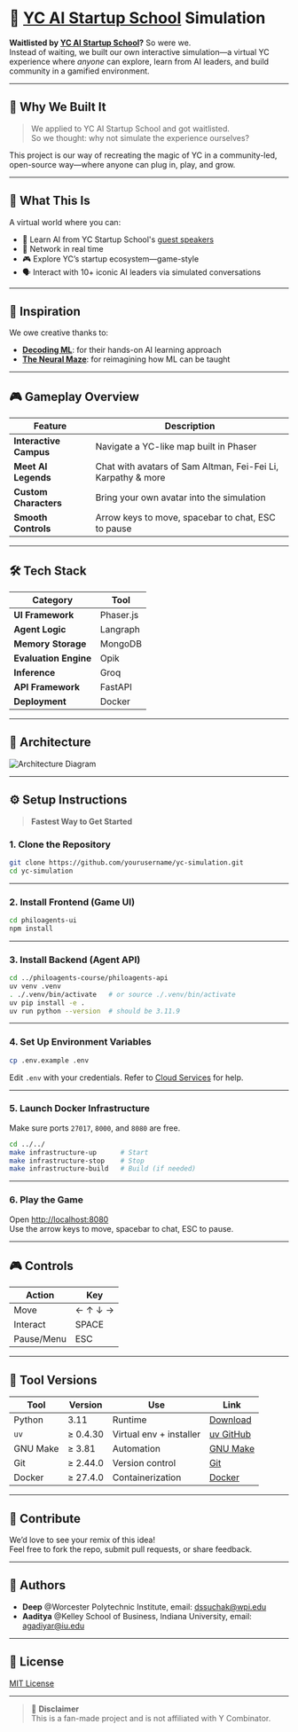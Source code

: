 # 🚀 [YC AI Startup School](https://events.ycombinator.com/ai-sus) Simulation

**Waitlisted by [YC AI Startup School]((https://events.ycombinator.com/ai-sus))?** So were we.  
Instead of waiting, we built our own interactive simulation—a virtual YC experience where *anyone* can explore, learn from AI leaders, and build community in a gamified environment.

---

## 🌟 Why We Built It

> We applied to YC AI Startup School and got waitlisted.  
> So we thought: why not simulate the experience ourselves?

This project is our way of recreating the magic of YC in a community-led, open-source way—where anyone can plug in, play, and grow.

---
## 🎯 What This Is

A virtual world where you can:
- 🧠 Learn AI from YC Startup School's [guest speakers](https://events.ycombinator.com/ai-sus)
- 🤝 Network in real time
- 🎮 Explore YC’s startup ecosystem—game-style
- 🗣️ Interact with 10+ iconic AI leaders via simulated conversations

---

## 🧠 Inspiration

We owe creative thanks to:
- [**Decoding ML**](https://decodingml.substack.com): for their hands-on AI learning approach  
- [**The Neural Maze**](https://theneuralmaze.substack.com): for reimagining how ML can be taught

---

## 🎮 Gameplay Overview

| Feature | Description |
|--------|-------------|
| **Interactive Campus** | Navigate a YC-like map built in Phaser |
| **Meet AI Legends** | Chat with avatars of Sam Altman, Fei-Fei Li, Karpathy & more |
| **Custom Characters** | Bring your own avatar into the simulation |
| **Smooth Controls** | Arrow keys to move, spacebar to chat, ESC to pause |

---

## 🛠️ Tech Stack

| Category | Tool |
|---------|------|
| **UI Framework** | Phaser.js |
| **Agent Logic** | Langraph |
| **Memory Storage** | MongoDB |
| **Evaluation Engine** | Opik |
| **Inference** | Groq |
| **API Framework** | FastAPI |
| **Deployment** | Docker |

---

## 📐 Architecture

![Architecture Diagram](https://github.com/user-attachments/assets/014822aa-4cd2-4d87-8b36-b651039d9ec0)

---

## ⚙️ Setup Instructions

> **Fastest Way to Get Started**

### 1. Clone the Repository

```bash
git clone https://github.com/yourusername/yc-simulation.git
cd yc-simulation
```

---

### 2. Install Frontend (Game UI)

```bash
cd philoagents-ui
npm install
```

---

### 3. Install Backend (Agent API)

```bash
cd ../philoagents-course/philoagents-api
uv venv .venv
. ./.venv/bin/activate   # or source ./.venv/bin/activate
uv pip install -e .
uv run python --version  # should be 3.11.9
```

---

### 4. Set Up Environment Variables

```bash
cp .env.example .env
```

Edit `.env` with your credentials. Refer to [Cloud Services](#-prerequisites) for help.

---

### 5. Launch Docker Infrastructure

Make sure ports `27017`, `8000`, and `8080` are free.

```bash
cd ../../
make infrastructure-up      # Start
make infrastructure-stop    # Stop
make infrastructure-build   # Build (if needed)
```

---

### 6. Play the Game

Open [http://localhost:8080](http://localhost:8080)  
Use the arrow keys to move, spacebar to chat, ESC to pause.

---

## 🎮 Controls

| Action | Key |
|--------|-----|
| Move   | ← ↑ ↓ → |
| Interact | SPACE |
| Pause/Menu | ESC |

---

## 🧰 Tool Versions

| Tool | Version | Use | Link |
|------|---------|-----|------|
| Python | 3.11 | Runtime | [Download](https://www.python.org/downloads/) |
| `uv` | ≥ 0.4.30 | Virtual env + installer | [uv GitHub](https://github.com/astral-sh/uv) |
| GNU Make | ≥ 3.81 | Automation | [GNU Make](https://www.gnu.org/software/make/) |
| Git | ≥ 2.44.0 | Version control | [Git](https://git-scm.com/downloads) |
| Docker | ≥ 27.4.0 | Containerization | [Docker](https://www.docker.com/get-started/) |

---

## 🤝 Contribute

We’d love to see your remix of this idea!  
Feel free to fork the repo, submit pull requests, or share feedback.

---

## 👥 Authors

- **Deep** @Worcester Polytechnic Institute, email: dssuchak@wpi.edu  
- **Aaditya** @Kelley School of Business, Indiana University, email: agadiyar@iu.edu

---

## 📄 License

[MIT License](LICENSE)

---

> 🚫 **Disclaimer**  
> This is a fan-made project and is not affiliated with Y Combinator.
